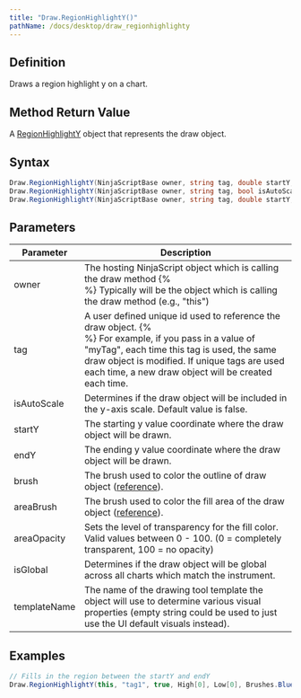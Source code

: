 ```yaml
---
title: "Draw.RegionHighlightY()"
pathName: /docs/desktop/draw_regionhighlighty
---
```


## Definition

Draws a region highlight y on a chart.

## Method Return Value

A [RegionHighlightY](/docs/desktop/regionhighlighty) object that represents the draw object.

## Syntax

```csharp
Draw.RegionHighlightY(NinjaScriptBase owner, string tag, double startY, double endY, Brush brush)
Draw.RegionHighlightY(NinjaScriptBase owner, string tag, bool isAutoScale, double startY, double endY, Brush brush, Brush areaBrush, int areaOpacity)
Draw.RegionHighlightY(NinjaScriptBase owner, string tag, double startY, double endY, bool isGlobal, string templateName)
```

## Parameters

| Parameter       | Description                                                                                                                                     |
|-----------------|-------------------------------------------------------------------------------------------------------------------------------------------------|
| owner           | The hosting NinjaScript object which is calling the draw method {% <br> %} Typically will be the object which is calling the draw method (e.g., "this") |
| tag             | A user defined unique id used to reference the draw object. {% <br> %} For example, if you pass in a value of "myTag", each time this tag is used, the same draw object is modified. If unique tags are used each time, a new draw object will be created each time. |
| isAutoScale     | Determines if the draw object will be included in the y-axis scale. Default value is false.                                                  |
| startY          | The starting y value coordinate where the draw object will be drawn.                                                                          |
| endY            | The ending y value coordinate where the draw object will be drawn.                                                                            |
| brush           | The brush used to color the outline of draw object ([reference](https://msdn.microsoft.com/en-us/library/system.windows.media.brushes%28v=vs.110%29.aspx)). |
| areaBrush       | The brush used to color the fill area of the draw object ([reference](https://msdn.microsoft.com/en-us/library/system.windows.media.brushes%28v=vs.110%29.aspx)). |
| areaOpacity     | Sets the level of transparency for the fill color. Valid values between 0 - 100. (0 = completely transparent, 100 = no opacity)               |
| isGlobal        | Determines if the draw object will be global across all charts which match the instrument.                                                    |
| templateName    | The name of the drawing tool template the object will use to determine various visual properties (empty string could be used to just use the UI default visuals instead). |

## Examples

```csharp
// Fills in the region between the startY and endY
Draw.RegionHighlightY(this, "tag1", true, High[0], Low[0], Brushes.Blue, Brushes.Green, 20);
```
